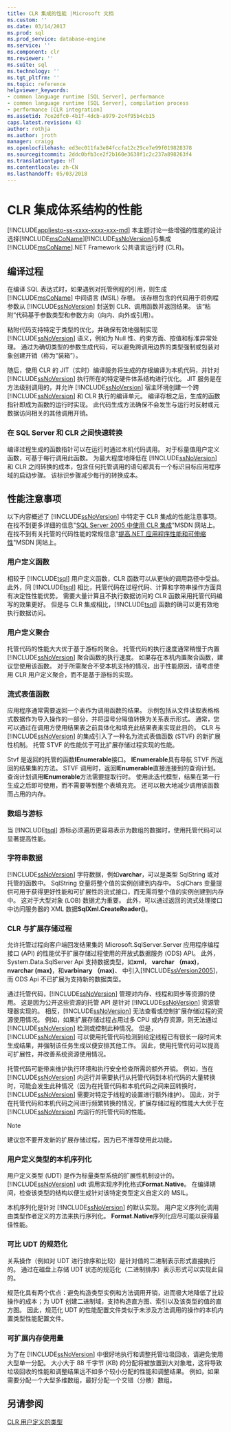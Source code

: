 ```yaml
---
title: CLR 集成的性能 |Microsoft 文档
ms.custom: ''
ms.date: 03/14/2017
ms.prod: sql
ms.prod_service: database-engine
ms.service: ''
ms.component: clr
ms.reviewer: ''
ms.suite: sql
ms.technology: ''
ms.tgt_pltfrm: ''
ms.topic: reference
helpviewer_keywords:
- common language runtime [SQL Server], performance
- common language runtime [SQL Server], compilation process
- performance [CLR integration]
ms.assetid: 7ce2dfc0-4b1f-4dcb-a979-2c4f95b4cb15
caps.latest.revision: 43
author: rothja
ms.author: jroth
manager: craigg
ms.openlocfilehash: ed3ec011fa3e84fccfa12c29ce7e99f019828378
ms.sourcegitcommit: 2ddc0bfb3ce2f2b160e3638f1c2c237a898263f4
ms.translationtype: HT
ms.contentlocale: zh-CN
ms.lasthandoff: 05/03/2018
---
```

# <a name="clr-integration-architecture----performance"></a>CLR 集成体系结构的性能
[!INCLUDE[appliesto-ss-xxxx-xxxx-xxx-md](../../includes/appliesto-ss-xxxx-xxxx-xxx-md.md)]
  本主题讨论一些增强的性能的设计选择[!INCLUDE[msCoName](../../includes/msconame-md.md)][!INCLUDE[ssNoVersion](../../includes/ssnoversion-md.md)]与集成[!INCLUDE[msCoName](../../includes/msconame-md.md)].NET Framework 公共语言运行时 (CLR)。  
  
## <a name="the-compilation-process"></a>编译过程  
 在编译 SQL 表达式时，如果遇到对托管例程的引用，则生成 [!INCLUDE[msCoName](../../includes/msconame-md.md)] 中间语言 (MSIL) 存根。 该存根包含的代码用于将例程参数从 [!INCLUDE[ssNoVersion](../../includes/ssnoversion-md.md)] 封送到 CLR、调用函数并返回结果。 该“粘附”代码基于参数类型和参数方向（向内、向外或引用）。  
  
 粘附代码支持特定于类型的优化，并确保有效地强制实现 [!INCLUDE[ssNoVersion](../../includes/ssnoversion-md.md)] 语义，例如为 Null 性、约束方面、按值和标准异常处理。 通过为确切类型的参数生成代码，可以避免跨调用边界的类型强制或包装对象创建开销（称为“装箱”）。  
  
 随后，使用 CLR 的 JIT（实时）编译服务将生成的存根编译为本机代码，并针对 [!INCLUDE[ssNoVersion](../../includes/ssnoversion-md.md)] 执行所在的特定硬件体系结构进行优化。 JIT 服务是在方法级别调用的，并允许 [!INCLUDE[ssNoVersion](../../includes/ssnoversion-md.md)] 宿主环境创建一个跨 [!INCLUDE[ssNoVersion](../../includes/ssnoversion-md.md)] 和 CLR 执行的编译单元。 编译存根之后，生成的函数指针即成为函数的运行时实现。 此代码生成方法确保不会发生与运行时反射或元数据访问相关的其他调用开销。  
  
### <a name="fast-transitions-between-sql-server-and-clr"></a>在 SQL Server 和 CLR 之间快速转换  
 编译过程生成的函数指针可以在运行时通过本机代码调用。 对于标量值用户定义函数，可基于每行调用此函数。 为最大程度地降低在 [!INCLUDE[ssNoVersion](../../includes/ssnoversion-md.md)] 和 CLR 之间转换的成本，包含任何托管调用的语句都具有一个标识目标应用程序域的启动步骤。 该标识步骤减少每行的转换成本。  
  
## <a name="performance-considerations"></a>性能注意事项  
 以下内容概述了 [!INCLUDE[ssNoVersion](../../includes/ssnoversion-md.md)] 中特定于 CLR 集成的性能注意事项。 在找不到更多详细的信息"[SQL Server 2005 中使用 CLR 集成](http://go.microsoft.com/fwlink/?LinkId=50332)"MSDN 网站上。 在找不到有关托管的代码性能的常规信息"[提高.NET 应用程序性能和可伸缩性](http://go.microsoft.com/fwlink/?LinkId=50333)"MSDN 网站上。  
  
### <a name="user-defined-functions"></a>用户定义函数  
 相较于 [!INCLUDE[tsql](../../includes/tsql-md.md)] 用户定义函数，CLR 函数可以从更快的调用路径中受益。 此外，同 [!INCLUDE[tsql](../../includes/tsql-md.md)] 相比，托管代码在过程代码、计算和字符串操作方面具有决定性性能优势。 需要大量计算且不执行数据访问的 CLR 函数采用托管代码编写的效果更好。 但是与 CLR 集成相比，[!INCLUDE[tsql](../../includes/tsql-md.md)] 函数的确可以更有效地执行数据访问。  
  
### <a name="user-defined-aggregates"></a>用户定义聚合  
 托管代码的性能大大优于基于游标的聚合。 托管代码的执行速度通常稍慢于内置 [!INCLUDE[ssNoVersion](../../includes/ssnoversion-md.md)] 聚合函数的执行速度。 如果存在本机内置聚合函数，建议您使用该函数。 对于所需聚合不受本机支持的情况，出于性能原因，请考虑使用 CLR 用户定义聚合，而不是基于游标的实现。  
  
### <a name="streaming-table-valued-functions"></a>流式表值函数  
 应用程序通常需要返回一个表作为调用函数的结果。 示例包括从文件读取表格格式数据作为导入操作的一部分，并将逗号分隔值转换为关系表示形式。 通常，您可以通过在调用方使用结果表之前具体化和填充此结果表来实现此目的。 CLR 与 [!INCLUDE[ssNoVersion](../../includes/ssnoversion-md.md)] 的集成引入了一种名为流式表值函数 (STVF) 的新扩展性机制。 托管 STVF 的性能优于可比扩展存储过程实现的性能。  
  
 Stvf 是返回的托管的函数**IEnumerable**接口。 **IEnumerable**具有导航 STVF 所返回的结果集的方法。 STVF 调用时，返回**IEnumerable**直接连接到的查询计划。 查询计划调用**IEnumerable**方法需要提取行时。 使用此迭代模型，结果在第一行生成之后即可使用，而不需要等到整个表填充完。 还可以极大地减少调用该函数而占用的内存。  
  
### <a name="arrays-vs-cursors"></a>数组与游标  
 当 [!INCLUDE[tsql](../../includes/tsql-md.md)] 游标必须遍历更容易表示为数组的数据时，使用托管代码可以显著提高性能。  
  
### <a name="string-data"></a>字符串数据  
 [!INCLUDE[ssNoVersion](../../includes/ssnoversion-md.md)] 字符数据，例如**varchar**，可以是类型 SqlString 或对托管的函数中。 SqlString 变量将整个值的实例创建到内存中。 SqlChars 变量提供可用于获得更好性能和可扩展性的流式接口，而无需将整个值的实例创建到内存中。 这对于大型对象 (LOB) 数据尤为重要。 此外，可以通过返回的流式处理接口中访问服务器的 XML 数据**SqlXml.CreateReader()**。  
  
### <a name="clr-vs-extended-stored-procedures"></a>CLR 与扩展存储过程  
 允许托管过程向客户端回发结果集的 Microsoft.SqlServer.Server 应用程序编程接口 (API) 的性能优于扩展存储过程使用的开放式数据服务 (ODS) API。 此外，System.Data.SqlServer Api 支持数据类型，如**xml**， **varchar （max)**， **nvarchar (max)**，和**varbinary （max)**、 中引入[!INCLUDE[ssVersion2005](../../includes/ssversion2005-md.md)]，而 ODS Api 不已扩展为支持新的数据类型。  
  
 通过托管代码，[!INCLUDE[ssNoVersion](../../includes/ssnoversion-md.md)] 管理对内存、线程和同步等资源的使用。 这是因为公开这些资源的托管 API 是针对 [!INCLUDE[ssNoVersion](../../includes/ssnoversion-md.md)] 资源管理器实现的。 相反，[!INCLUDE[ssNoVersion](../../includes/ssnoversion-md.md)] 无法查看或控制扩展存储过程的资源使用情况。 例如，如果扩展存储过程占用过多 CPU 或内存资源，则无法通过 [!INCLUDE[ssNoVersion](../../includes/ssnoversion-md.md)] 检测或控制此种情况。 但是，[!INCLUDE[ssNoVersion](../../includes/ssnoversion-md.md)] 可以使用托管代码检测到给定线程已有很长一段时间未生成结果，并强制该任务生成以便安排其他工作。 因此，使用托管代码可以提高可扩展性，并改善系统资源使用情况。  
  
 托管代码可能带来维护执行环境和执行安全检查所需的额外开销。 例如，当在 [!INCLUDE[ssNoVersion](../../includes/ssnoversion-md.md)] 内运行并需要执行从托管代码到本机代码的大量转换时，可能会发生此种情况（因为在托管代码和本机代码之间来回转换时，[!INCLUDE[ssNoVersion](../../includes/ssnoversion-md.md)] 需要对特定于线程的设置进行额外维护）。 因此，对于在托管代码和本机代码之间进行频繁转换的情况，扩展存储过程的性能大大优于在 [!INCLUDE[ssNoVersion](../../includes/ssnoversion-md.md)] 内运行的托管代码的性能。  
  
> [!NOTE]  
>  建议您不要开发新的扩展存储过程，因为已不推荐使用此功能。  
  
### <a name="native-serialization-for-user-defined-types"></a>用户定义类型的本机序列化  
 用户定义类型 (UDT) 是作为标量类型系统的扩展性机制设计的。 [!INCLUDE[ssNoVersion](../../includes/ssnoversion-md.md)] udt 调用实现序列化格式**Format.Native**。 在编译期间，检查该类型的结构以便生成针对该特定类型定义自定义的 MSIL。  
  
 本机序列化是针对 [!INCLUDE[ssNoVersion](../../includes/ssnoversion-md.md)] 的默认实现。 用户定义序列化调用由类型作者定义的方法来执行序列化。 **Format.Native**序列化应尽可能以获得最佳性能。  
  
### <a name="normalization-of-comparable-udts"></a>可比 UDT 的规范化  
 关系操作（例如对 UDT 进行排序和比较）是针对值的二进制表示形式直接执行的。 通过在磁盘上存储 UDT 状态的规范化（二进制排序）表示形式可以实现此目的。  
  
 规范化具有两个优点：避免构造类型实例和方法调用开销，进而极大地降低了比较操作的成本；为 UDT 创建二进制域，支持构造直方图、索引以及该类型的值的直方图。 因此，规范化 UDT 的性能配置文件类似于未涉及方法调用的操作的本机内置类型性能配置文件。  
  
### <a name="scalable-memory-usage"></a>可扩展内存使用量  
 为了在 [!INCLUDE[ssNoVersion](../../includes/ssnoversion-md.md)] 中很好地执行和调整托管垃圾回收，请避免使用大型单一分配。 大小大于 88 千字节 (KB) 的分配将被放置到大对象堆，这将导致垃圾回收的性能和调整结果远不如多个较小分配的性能和调整结果。 例如，如果需要分配一个大型多维数组，最好分配一个交错（分散）数组。  
  
## <a name="see-also"></a>另请参阅  
 [CLR 用户定义的类型](../../relational-databases/clr-integration-database-objects-user-defined-types/clr-user-defined-types.md)  
  
  
